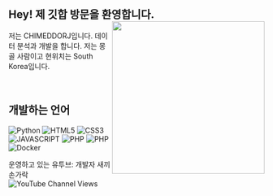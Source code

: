 
<h2>Hey! 제 깃합 방문을 환영합니다.
  <img align="right" src="https://scontent-ssn1-1.xx.fbcdn.net/v/t1.6435-9/201776013_998987050640964_1014377721575552453_n.jpg?_nc_cat=100&ccb=1-5&_nc_sid=174925&_nc_ohc=h9KSUrS7eJAAX_EYK1T&_nc_ht=scontent-ssn1-1.xx&oh=00_AT-N6xmZjpi3eXIuhzHsNNPS-URZY5Xq1Njyk3Nxnqcymg&oe=628E97F2" width="300"/></h2> 

 <label style="font-size=10px;">저는 CHIMEDDORJ입니다. 데이터 분석과 개발을 합니다. 저는 몽골 사람이고 현위치는 South Korea입니다.</label>
  
  
  
<br />
<h2>개발하는 언어</h2>

![Python](https://img.shields.io/badge/Python-3776AB.svg?&style=for-the-badge&logo=Python&logoColor=white)
![HTML5](https://img.shields.io/badge/-HTML5-F05032?style=for-the-badge&logo=html5&logoColor=ffffff)
![CSS3](https://img.shields.io/badge/-CSS3-007ACC?style=for-the-badge&logo=css3)
![JAVASCRIPT](https://img.shields.io/badge/-JAVASCRIPT-%23F7DF1C?style=for-the-badge&logo=javascript&logoColor=000000&labelColor=%23F7DF1C&color=%23FFCE5A)
![PHP](https://img.shields.io/badge/PHP-3776AB.svg?&style=for-the-badge&logo=PHP&logoColor=white)
![PHP](https://img.shields.io/badge/MYSQL-3776AB.svg?&style=for-the-badge&logo=MYSQL&logoColor=white)
![Docker](https://img.shields.io/badge/-Docker-46a2f1?style=for-the-badge&logo=docker&logoColor=ffffff)

운영하고 있는 유투브: <a style="text-decoration-line: none" target="_blank" href="https://www.youtube.com/channel/UCp6k7NFx91ccB0ahUCpq3xw">개발자 새끼손가락 <img alt="YouTube Channel Views" src="https://img.shields.io/youtube/channel/views/UCp6k7NFx91ccB0ahUCpq3xw?color=Red&label=YouTube&logo=Youtube&logoColor=RED&style=social"></a> 
